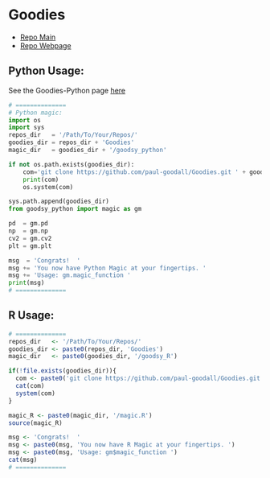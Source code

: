 # Goodies

- [Repo Main](https://github.com/paul-goodall/Goodies)
- [Repo Webpage](https://paul-goodall.github.io/Goodies/)

## Python Usage:

See the Goodies-Python page [here](https://paul-goodall.github.io/Goodies/goodsy_python/)

```python
# ==============
# Python magic:
import os
import sys
repos_dir   = '/Path/To/Your/Repos/'
goodies_dir = repos_dir + 'Goodies'
magic_dir   = goodies_dir + '/goodsy_python'

if not os.path.exists(goodies_dir):
    com='git clone https://github.com/paul-goodall/Goodies.git ' + goodies_dir
    print(com)
    os.system(com)

sys.path.append(goodies_dir)
from goodsy_python import magic as gm

pd  = gm.pd
np  = gm.np
cv2 = gm.cv2
plt = gm.plt

msg  = 'Congrats!  '
msg += 'You now have Python Magic at your fingertips. '
msg += 'Usage: gm.magic_function '
print(msg)
# ==============
```

## R Usage:

```R
# ==============
repos_dir   <- '/Path/To/Your/Repos/'
goodies_dir <- paste0(repos_dir, 'Goodies')
magic_dir   <- paste0(goodies_dir, '/goodsy_R')

if(!file.exists(goodies_dir)){
  com <- paste0('git clone https://github.com/paul-goodall/Goodies.git ', goodies_dir)
  cat(com)
  system(com)
}

magic_R <- paste0(magic_dir, '/magic.R')
source(magic_R)

msg <- 'Congrats!  '
msg <- paste0(msg, 'You now have R Magic at your fingertips. ')
msg <- paste0(msg, 'Usage: gm$magic_function ')
cat(msg)
# ==============
```
